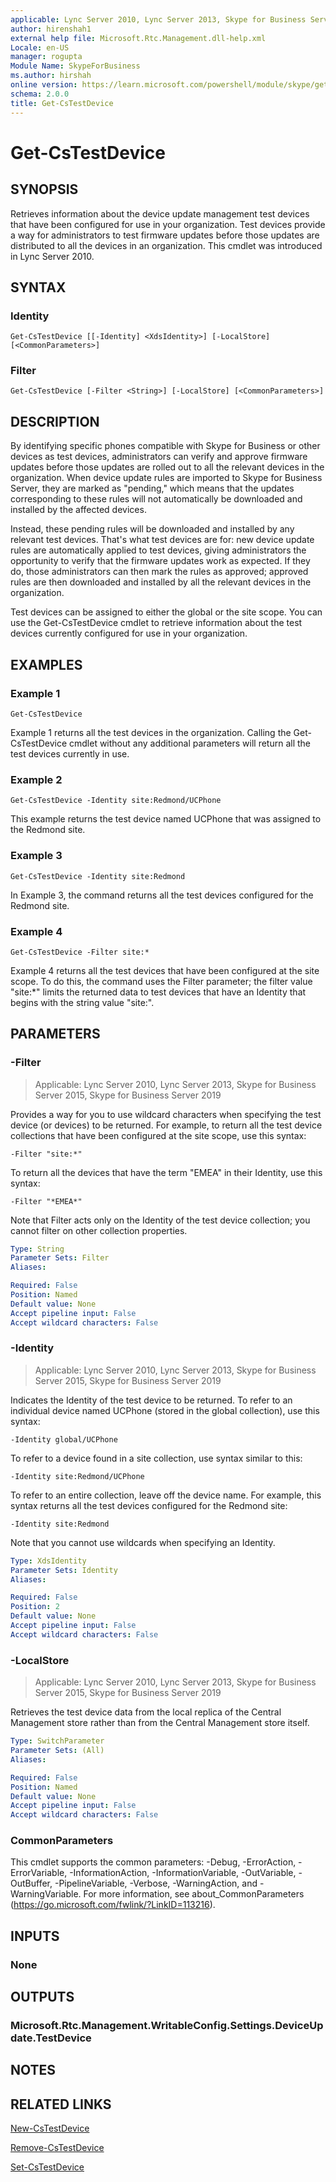 ```yaml
---
applicable: Lync Server 2010, Lync Server 2013, Skype for Business Server 2015, Skype for Business Server 2019
author: hirenshah1
external help file: Microsoft.Rtc.Management.dll-help.xml
Locale: en-US
manager: rogupta
Module Name: SkypeForBusiness
ms.author: hirshah
online version: https://learn.microsoft.com/powershell/module/skype/get-cstestdevice
schema: 2.0.0
title: Get-CsTestDevice
---
```


# Get-CsTestDevice

## SYNOPSIS
Retrieves information about the device update management test devices that have been configured for use in your organization.
Test devices provide a way for administrators to test firmware updates before those updates are distributed to all the devices in an organization.
This cmdlet was introduced in Lync Server 2010.


## SYNTAX

### Identity
```
Get-CsTestDevice [[-Identity] <XdsIdentity>] [-LocalStore] [<CommonParameters>]
```

### Filter
```
Get-CsTestDevice [-Filter <String>] [-LocalStore] [<CommonParameters>]
```

## DESCRIPTION
By identifying specific phones compatible with Skype for Business or other devices as test devices, administrators can verify and approve firmware updates before those updates are rolled out to all the relevant devices in the organization.
When device update rules are imported to Skype for Business Server, they are marked as "pending," which means that the updates corresponding to these rules will not automatically be downloaded and installed by the affected devices.

Instead, these pending rules will be downloaded and installed by any relevant test devices.
That's what test devices are for: new device update rules are automatically applied to test devices, giving administrators the opportunity to verify that the firmware updates work as expected.
If they do, those administrators can then mark the rules as approved; approved rules are then downloaded and installed by all the relevant devices in the organization.

Test devices can be assigned to either the global or the site scope.
You can use the Get-CsTestDevice cmdlet to retrieve information about the test devices currently configured for use in your organization.


## EXAMPLES

### Example 1
```
Get-CsTestDevice
```

Example 1 returns all the test devices in the organization.
Calling the Get-CsTestDevice cmdlet without any additional parameters will return all the test devices currently in use.

### Example 2
```
Get-CsTestDevice -Identity site:Redmond/UCPhone
```

This example returns the test device named UCPhone that was assigned to the Redmond site.

### Example 3
```
Get-CsTestDevice -Identity site:Redmond
```

In Example 3, the command returns all the test devices configured for the Redmond site.

### Example 4
```
Get-CsTestDevice -Filter site:*
```

Example 4 returns all the test devices that have been configured at the site scope.
To do this, the command uses the Filter parameter; the filter value "site:*" limits the returned data to test devices that have an Identity that begins with the string value "site:".


## PARAMETERS

### -Filter

> Applicable: Lync Server 2010, Lync Server 2013, Skype for Business Server 2015, Skype for Business Server 2019

Provides a way for you to use wildcard characters when specifying the test device (or devices) to be returned.
For example, to return all the test device collections that have been configured at the site scope, use this syntax:

`-Filter "site:*"`

To return all the devices that have the term "EMEA" in their Identity, use this syntax:

`-Filter "*EMEA*"`

Note that Filter acts only on the Identity of the test device collection; you cannot filter on other collection properties.

```yaml
Type: String
Parameter Sets: Filter
Aliases:

Required: False
Position: Named
Default value: None
Accept pipeline input: False
Accept wildcard characters: False
```

### -Identity

> Applicable: Lync Server 2010, Lync Server 2013, Skype for Business Server 2015, Skype for Business Server 2019

Indicates the Identity of the test device to be returned.
To refer to an individual device named UCPhone (stored in the global collection), use this syntax:

`-Identity global/UCPhone`

To refer to a device found in a site collection, use syntax similar to this:

`-Identity site:Redmond/UCPhone`

To refer to an entire collection, leave off the device name.
For example, this syntax returns all the test devices configured for the Redmond site:

`-Identity site:Redmond`

Note that you cannot use wildcards when specifying an Identity.

```yaml
Type: XdsIdentity
Parameter Sets: Identity
Aliases:

Required: False
Position: 2
Default value: None
Accept pipeline input: False
Accept wildcard characters: False
```

### -LocalStore

> Applicable: Lync Server 2010, Lync Server 2013, Skype for Business Server 2015, Skype for Business Server 2019

Retrieves the test device data from the local replica of the Central Management store rather than from the Central Management store itself.

```yaml
Type: SwitchParameter
Parameter Sets: (All)
Aliases:

Required: False
Position: Named
Default value: None
Accept pipeline input: False
Accept wildcard characters: False
```

### CommonParameters
This cmdlet supports the common parameters: -Debug, -ErrorAction, -ErrorVariable, -InformationAction, -InformationVariable, -OutVariable, -OutBuffer, -PipelineVariable, -Verbose, -WarningAction, and -WarningVariable. For more information, see about_CommonParameters (https://go.microsoft.com/fwlink/?LinkID=113216).

## INPUTS

### None


## OUTPUTS

### Microsoft.Rtc.Management.WritableConfig.Settings.DeviceUpdate.TestDevice


## NOTES


## RELATED LINKS

[New-CsTestDevice](New-CsTestDevice.md)

[Remove-CsTestDevice](Remove-CsTestDevice.md)

[Set-CsTestDevice](Set-CsTestDevice.md)
